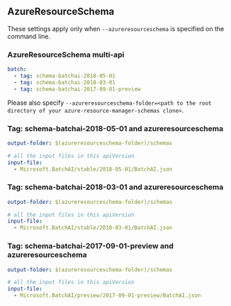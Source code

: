 ## AzureResourceSchema

These settings apply only when `--azureresourceschema` is specified on the command line.

### AzureResourceSchema multi-api

``` yaml $(azureresourceschema) && $(multiapi)
batch:
  - tag: schema-batchai-2018-05-01
  - tag: schema-batchai-2018-03-01
  - tag: schema-batchai-2017-09-01-preview

```

Please also specify `--azureresourceschema-folder=<path to the root directory of your azure-resource-manager-schemas clone>`.

### Tag: schema-batchai-2018-05-01 and azureresourceschema

``` yaml $(tag) == 'schema-batchai-2018-05-01' && $(azureresourceschema)
output-folder: $(azureresourceschema-folder)/schemas

# all the input files in this apiVersion
input-file:
  - Microsoft.BatchAI/stable/2018-05-01/BatchAI.json

```

### Tag: schema-batchai-2018-03-01 and azureresourceschema

``` yaml $(tag) == 'schema-batchai-2018-03-01' && $(azureresourceschema)
output-folder: $(azureresourceschema-folder)/schemas

# all the input files in this apiVersion
input-file:
  - Microsoft.BatchAI/stable/2018-03-01/BatchAI.json

```

### Tag: schema-batchai-2017-09-01-preview and azureresourceschema

``` yaml $(tag) == 'schema-batchai-2017-09-01-preview' && $(azureresourceschema)
output-folder: $(azureresourceschema-folder)/schemas

# all the input files in this apiVersion
input-file:
  - Microsoft.BatchAI/preview/2017-09-01-preview/BatchAI.json

```
